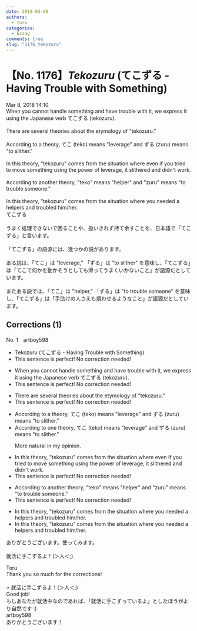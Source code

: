 ```yaml
---
date: 2018-03-08
authors:
  - toru
categories:
  - Essay
comments: true
slug: "1176_tekozuru"
---
```


# 【No. 1176】<strong><em>Tekozuru</strong></em> (てこずる - Having Trouble with Something)
<div class="date">Mar 8, 2018 14:10</div>
<div id="post"><div id="body_show_ori">
When you cannot handle something and have trouble with it, we express it using the Japanese verb てこずる (tekozuru).<br/><br/>There are several theories about the etymology of "tekozuru."<br/><br/>According to a theory, てこ (teko) means "leverage" and ずる (zuru) means "to slither."<br/><br/>In this theory, "tekozuru" comes from the situation where even if you tried to move something using the power of leverage, it slithered and didn't work.<br/><br/>According to another theory, "teko" means "helper" and "zuru" means "to trouble someone."<br/><br/>In this theory, "tekozuru" comes from the situation where you needed a helpers and troubled him/her.
</div></div>

<!-- more -->

<div id="post_ja"><div id="body_show_mo">
てこずる<br/><br/>うまく処理できないで困ることや、扱いきれず持て余すことを、日本語で「てこずる」と言います。<br/><br/>「てこずる」の語源には、幾つかの説があります。<br/><br/>ある説は、「てこ」は "leverage," 「ずる」は "to slither" を意味し、「てこずる」は「てこで何かを動かそうとしても滑ってうまくいかないこと」が語源だとしています。<br/><br/>またある説では、「てこ」は "helper," 「ずる」は "to trouble someone" を意味し、「てこずる」は「手助けの人さえも煩わせるようなこと」が語源だとしています。
</div></div>

## Corrections (1)
<div id="block"><div class="first_name"> No. 1　<span class="just_name">artboy598</span></div><div id="block2">
<ul class="correction_field">
<li class="incorrect">Tekozuru (てこずる - Having Trouble with Something)</li>
<li class="corrected perfect">This sentence is perfect! No correction needed!</li>
</ul>
<ul class="correction_field">
<li class="incorrect">When you cannot handle something and have trouble with it, we express it using the Japanese verb てこずる (tekozuru).</li>
<li class="corrected perfect">This sentence is perfect! No correction needed!</li>
</ul>
<ul class="correction_field">
<li class="incorrect">There are several theories about the etymology of "tekozuru."</li>
<li class="corrected perfect">This sentence is perfect! No correction needed!</li>
</ul>
<ul class="correction_field">
<li class="incorrect">According to a theory, てこ (teko) means "leverage" and ずる (zuru) means "to slither."</li>
<li class="corrected correct">
According to <span class="f_blue">one</span> theory, てこ (teko) means "leverage" and ずる (zuru) means "to slither."
<p class="correction_comment">More natural in my opinion.</p>
</li>
</ul>
<ul class="correction_field">
<li class="incorrect">In this theory, "tekozuru" comes from the situation where even if you tried to move something using the power of leverage, it slithered and didn't work.</li>
<li class="corrected perfect">This sentence is perfect! No correction needed!</li>
</ul>
<ul class="correction_field">
<li class="incorrect">According to another theory, "teko" means "helper" and "zuru" means "to trouble someone."</li>
<li class="corrected perfect">This sentence is perfect! No correction needed!</li>
</ul>
<ul class="correction_field">
<li class="incorrect">In this theory, "tekozuru" comes from the situation where you needed a helpers and troubled him/her.</li>
<li class="corrected correct">
In this theory, "tekozuru" comes from the situation where you needed a helper<span class="sline">s</span> and troubled him/her.
</li>
</ul>
<p class="comment_small">
 ありがとうございます。使ってみます。
 <br/>
 <br/>
 就活に手こずるよ！(＞人＜;)
</p>

</div><div class="name"><span class="just_name">Toru</span><br>
Thank you so much for the corrections!<br/><br/>&gt; 就活に手こずるよ！(＞人＜;)<br/>Good job!<br/>もしあなたが就活中なのであれば、「就活に手こずっているよ」としたほうがより自然です :)
</div>
<div class="name"><span class="just_name">artboy598</span><br>
ありがとうございます！
</div>
</div>
